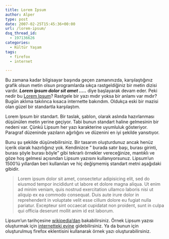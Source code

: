 ```yaml
---
title: Lorem Ipsum
author: Alper
type: post
date: 2007-02-25T15:45:36+00:00
url: /lorem-ipsum/
dsq_thread_id:
  - 197136626
categories:
  - Kültür Yaşam
tags:
  - firefox
  - internet

---
```

Bu zamana kadar bilgisayar başında geçen zamanınızda, karşılaştığınız grafik olsun metin olsun programlarda sıkça rastgeldiğiniz bir metin dizisi vardır. **_Lorem ipsum dolor sit amet &#8230;.._** diye başlayarak devam eder. Peki nedir bu [Lorem Ipsum][1]? Rastgele bir yazı mıdır yoksa bir anlamı var mıdır? Bugün aklıma takılınca kısaca internette bakındım. Oldukça eski bir mazisi olan güzel bir standartla karşılaştım.

Lorem Ipsum bir standart. Bir taslak, şablon, olarak aslında hazırlanması düşünülen metin yerine geçiyor. Tabi bunun standart haline gelmesinin bir nedeni var. Çünkü Lipsum her yazı karakterine uyumluluk gösteriyor. Paragraf düzeninde yazıların ağırlığını ve düzenini en iyi şekilde yansıtıyor.

Bunu şu şekilde düşünebilirsiniz. Bir tasarım oluşturdunuz ancak henüz içerik olarak hazırlığınız yok. Kendinizce &#8221; burada satır başı, burası girinti, burası şöyle burası böyle&#8221; gibi tekrarlı örnekler vereceğinize, mantıklı ve göze hoş gelmesi açısından Lipsum yazısını kullanıyorsunuz. Lipsum&#8217;un 1500&#8217;lü yıllardan beri kullanılan ve hiç değişmemiş standart metni aşağıdaki gibidir.

> Lorem ipsum dolor sit amet, consectetur adipisicing elit, sed do eiusmod tempor incididunt ut labore et dolore magna aliqua. Ut enim ad minim veniam, quis nostrud exercitation ullamco laboris nisi ut aliquip ex ea commodo consequat. Duis aute irure dolor in reprehenderit in voluptate velit esse cillum dolore eu fugiat nulla pariatur. Excepteur sint occaecat cupidatat non proident, sunt in culpa qui officia deserunt mollit anim id est laborum.

Lipsum&#8217;un tarihçesine [wikipedia&#8217;dan][2] bakabilirsiniz. Örnek Lipsum yazısı oluşturmak için [internetteki evine][1] gidebilirsiniz. Ya da bunun için oluşturulmuş firefox eklentisini kullanarak örnek yazı oluşturabilirsiniz.

 [1]: https://www.lipsum.com/
 [2]: https://tr.wikipedia.org/wiki/Lorem_Ipsum